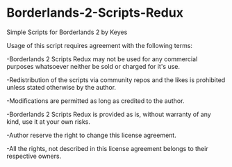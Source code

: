 # Borderlands-2-Scripts-Redux
Simple Scripts for Borderlands 2 by Keyes

Usage of this script requires agreement with the following terms: 

-Borderlands 2 Scripts Redux may not be used for any commercial purposes whatsoever neither be sold or charged for it's use.

-Redistribution of the scripts via community repos and the likes is prohibited unless stated otherwise by the author.
 
-Modifications are permitted as long as credited to the author.

-Borderlands 2 Scripts Redux is provided as is, without warranty of any kind, use it at your own risks.

-Author reserve the right to change this license agreement.

-All the rights, not described in this license agreement belongs to their respective owners. 
